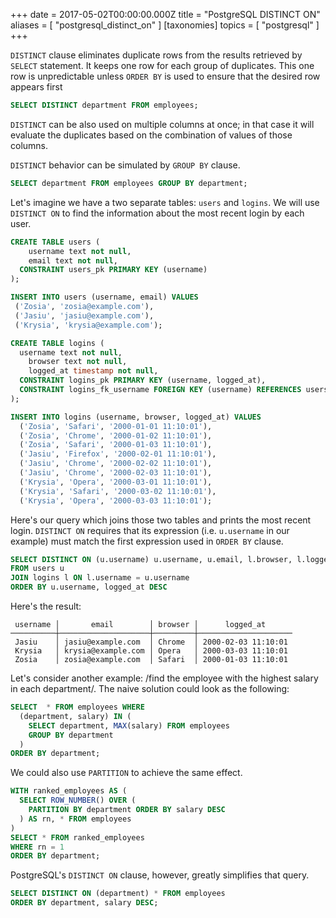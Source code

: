
+++
date = 2017-05-02T00:00:00.000Z
title = "PostgreSQL DISTINCT ON"
aliases = [
  "postgresql_distinct_on"
]
[taxonomies]
topics = [ "postgresql" ]
+++

`DISTINCT` clause eliminates duplicate rows from the results retrieved by `SELECT` statement. It keeps one row for each group of duplicates. This one row is unpredictable unless `ORDER BY` is used to ensure that the desired row appears first

```sql
SELECT DISTINCT department FROM employees;
```

`DISTINCT` can be also used on multiple columns at once; in that case it will evaluate the duplicates based on the combination of values of those columns.

`DISTINCT` behavior can be simulated by `GROUP BY` clause.

```sql
SELECT department FROM employees GROUP BY department;
```

Let's imagine we have a two separate tables: `users` and `logins`. We will use `DISTINCT ON` to find the information about the most recent login by each user.

```sql
CREATE TABLE users (
	username text not null,
	email text not null,
  CONSTRAINT users_pk PRIMARY KEY (username)
);
```

```sql
INSERT INTO users (username, email) VALUES
 ('Zosia', 'zosia@example.com'),
 ('Jasiu', 'jasiu@example.com'),
 ('Krysia', 'krysia@example.com');
```

```sql
CREATE TABLE logins (
  username text not null,
	browser text not null,
	logged_at timestamp not null,
  CONSTRAINT logins_pk PRIMARY KEY (username, logged_at),
  CONSTRAINT logins_fk_username FOREIGN KEY (username) REFERENCES users(username)
);
```

```sql
INSERT INTO logins (username, browser, logged_at) VALUES
  ('Zosia', 'Safari', '2000-01-01 11:10:01'),
  ('Zosia', 'Chrome', '2000-01-02 11:10:01'),
  ('Zosia', 'Safari', '2000-01-03 11:10:01'),
  ('Jasiu', 'Firefox', '2000-02-01 11:10:01'),
  ('Jasiu', 'Chrome', '2000-02-02 11:10:01'),
  ('Jasiu', 'Chrome', '2000-02-03 11:10:01'),
  ('Krysia', 'Opera', '2000-03-01 11:10:01'),
  ('Krysia', 'Safari', '2000-03-02 11:10:01'),
  ('Krysia', 'Opera', '2000-03-03 11:10:01');
```

Here's our query which joins those two tables and prints the most recent login. `DISTINCT ON` requires that its expression (i.e. `u.username` in our example) must match the first expression used in `ORDER BY` clause.

```sql
SELECT DISTINCT ON (u.username) u.username, u.email, l.browser, l.logged_at
FROM users u
JOIN logins l ON l.username = u.username
ORDER BY u.username, logged_at DESC
```

Here's the result:

```
 username │       email        │ browser │      logged_at
──────────┼────────────────────┼─────────┼─────────────────────
 Jasiu    │ jasiu@example.com  │ Chrome  │ 2000-02-03 11:10:01
 Krysia   │ krysia@example.com │ Opera   │ 2000-03-03 11:10:01
 Zosia    │ zosia@example.com  │ Safari  │ 2000-01-03 11:10:01
```

Let's consider another example: /find the employee with the highest salary in each department/. The naive solution could look as the following:

```sql
SELECT  * FROM employees WHERE
  (department, salary) IN (
    SELECT department, MAX(salary) FROM employees
    GROUP BY department
  )
ORDER BY department;
```

We could also use `PARTITION` to achieve the same effect.

```sql
WITH ranked_employees AS (
  SELECT ROW_NUMBER() OVER (
    PARTITION BY department ORDER BY salary DESC
  ) AS rn, * FROM employees
)
SELECT * FROM ranked_employees
WHERE rn = 1
ORDER BY department;
```

PostgreSQL's `DISTINCT ON` clause, however, greatly simplifies that query.

```sql
SELECT DISTINCT ON (department) * FROM employees
ORDER BY department, salary DESC;
```
